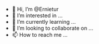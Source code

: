 - 👋 Hi, I’m @Ernietur
- 👀 I’m interested in ...
- 🌱 I’m currently learning ...
- 💞️ I’m looking to collaborate on ...
- 📫 How to reach me ...

<!---
Ernietur/Ernietur is a ✨ special ✨ repository because its `README.md` (this file) appears on your GitHub profile.
You can click the Preview link to take a look at your changes.
--->

